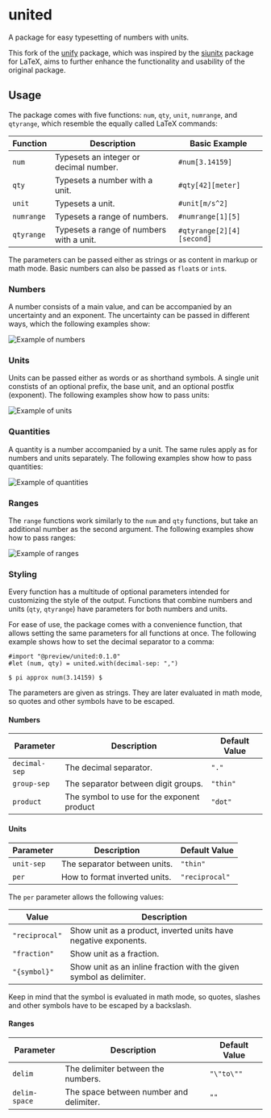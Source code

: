 # united
A package for easy typesetting of numbers with units.

This fork of the [unify](https://github.com/ChHecker/typst-unify) package, which was inspired by the [siunitx](https://ctan.org/pkg/siunitx) package for LaTeX, aims to further enhance the functionality and usability of the original package.

## Usage
The package comes with five functions: `num`, `qty`, `unit`, `numrange`, and `qtyrange`, which resemble the equally called LaTeX commands:

| Function   | Description                              | Basic Example            |
|------------|------------------------------------------|--------------------------|
| `num`      | Typesets an integer or decimal number.   | `#num[3.14159]`          |
| `qty`      | Typesets a number with a unit.           | `#qty[42][meter]`        |
| `unit`     | Typesets a unit.                         | `#unit[m/s^2]`           |
| `numrange` | Typesets a range of numbers.             | `#numrange[1][5]`        |
| `qtyrange` | Typesets a range of numbers with a unit. | `#qtyrange[2][4][second]`|

The parameters can be passed either as strings or as content in markup or math mode. Basic numbers can also be passed as `float`s or `int`s.

### Numbers
A number consists of a main value, and can be accompanied by an uncertainty and an exponent. The uncertainty can be passed in different ways, which the following examples show:

![Example of numbers](.github/examples/numbers.svg)

### Units
Units can be passed either as words or as shorthand symbols. A single unit constists of an optional prefix, the base unit, and an optional postfix (exponent). The following examples show how to pass units:

![Example of units](.github/examples/units.svg)

### Quantities
A quantity is a number accompanied by a unit. The same rules apply as for numbers and units separately. The following examples show how to pass quantities:

![Example of quantities](.github/examples/quantities.svg)

### Ranges
The `range` functions work similarly to the `num` and `qty` functions, but take an additional number as the second argument. The following examples show how to pass ranges:

![Example of ranges](.github/examples/ranges.svg)  

### Styling
Every function has a multitude of optional parameters intended for customizing the style of the output. Functions that combine numbers and units (`qty`, `qtyrange`) have parameters for both numbers and units.

For ease of use, the package comes with a convenience function, that allows setting the same parameters for all functions at once. The following example shows how to set the decimal separator to a comma:

```typ
#import "@preview/united:0.1.0"
#let (num, qty) = united.with(decimal-sep: ",")

$ pi approx num(3.14159) $
```

The parameters are given as strings. They are later evaluated in math mode, so quotes and other symbols have to be escaped.

#### Numbers

| Parameter     | Description                                | Default Value  |
|---------------|--------------------------------------------|----------------|
| `decimal-sep` | The decimal separator.                     | `"."`          |
| `group-sep`   | The separator between digit groups.        | `"thin"`       |
| `product`     | The symbol to use for the exponent product | `"dot"`        |

#### Units

| Parameter     | Description                                | Default Value  |
|---------------|--------------------------------------------|----------------|
| `unit-sep`    | The separator between units.               | `"thin"`       |
| `per`         | How to format inverted units.              | `"reciprocal"` |

The `per` parameter allows the following values:

| Value          | Description                                                         |
|----------------|---------------------------------------------------------------------|
| `"reciprocal"` | Show unit as a product, inverted units have negative exponents.     |
| `"fraction"`   | Show unit as a fraction.                                            |
| `"{symbol}"`   | Show unit as an inline fraction with the given symbol as delimiter. |

Keep in mind that the symbol is evaluated in math mode, so quotes, slashes and other symbols have to be escaped by a backslash.

#### Ranges

| Parameter     | Description                                | Default Value  |
|---------------|--------------------------------------------|----------------|
| `delim`       | The delimiter between the numbers.         | `"\"to\""`     |
| `delim-space` | The space between number and delimiter.    | `""`           |
